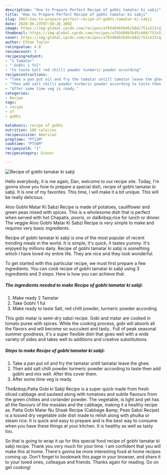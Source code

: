 ```yaml
---
description: "How to Prepare Perfect Recipe of gobhi tamatar ki sabji"
title: "How to Prepare Perfect Recipe of gobhi tamatar ki sabji"
slug: 2667-how-to-prepare-perfect-recipe-of-gobhi-tamatar-ki-sabji
date: 2020-06-23T07:50:26.309Z
image: https://img-global.cpcdn.com/recipes/a793d04b5b45cb8d/751x532cq70/recipe-of-gobhi-tamatar-ki-sabji-recipe-main-photo.jpg
thumbnail: https://img-global.cpcdn.com/recipes/a793d04b5b45cb8d/751x532cq70/recipe-of-gobhi-tamatar-ki-sabji-recipe-main-photo.jpg
cover: https://img-global.cpcdn.com/recipes/a793d04b5b45cb8d/751x532cq70/recipe-of-gobhi-tamatar-ki-sabji-recipe-main-photo.jpg
author: Ethan Taylor
ratingvalue: 4.8
reviewcount: 3
recipeingredient:
- "2 Tamatar"
- " Gobhi 1 ful"
- "to taste Salt red chilli powder turmeric powder according"
recipeinstructions:
- "Take a pan put oil and fry the tamatar untill tamatar leave the ghee."
- "Then add salt chilli powder turmeric powder according to taste then add gobhi and mix well. After this cover them."
- "After some time veg is ready."
categories:
- Recipe
tags:
- recipe
- of
- gobhi

katakunci: recipe of gobhi 
nutrition: 109 calories
recipecuisine: American
preptime: "PT13M"
cooktime: "PT56M"
recipeyield: "1"
recipecategory: Dinner

---
```



![Recipe of gobhi tamatar ki sabji](https://img-global.cpcdn.com/recipes/a793d04b5b45cb8d/751x532cq70/recipe-of-gobhi-tamatar-ki-sabji-recipe-main-photo.jpg)

Hello everybody, it is me again, Dan, welcome to our recipe site. Today, I'm gonna show you how to prepare a special dish, recipe of gobhi tamatar ki sabji. It is one of my favorites. This time, I will make it a bit unique. This will be really delicious.

Aloo Gobhi Matar Ki Sabzi Recipe is made of potatoes, cauliflower and green peas mixed with spices. This is a wholesome dish that is perfect when served with hot Chapatis, pooris, or dal&amp;nbsp;rice for lunch or dinner. The veggie Aloo Gobhi Matar Ki Sabzi Recipe is very simple to make and requires very basic ingredients.

Recipe of gobhi tamatar ki sabji is one of the most popular of recent trending meals in the world. It is simple, it's quick, it tastes yummy. It's enjoyed by millions daily. Recipe of gobhi tamatar ki sabji is something which I have loved my entire life. They are nice and they look wonderful.


To get started with this particular recipe, we must first prepare a few ingredients. You can cook recipe of gobhi tamatar ki sabji using 3 ingredients and 3 steps. Here is how you can achieve that.

<!--inarticleads1-->

##### The ingredients needed to make Recipe of gobhi tamatar ki sabji:

1. Make ready 2 Tamatar
1. Take  Gobhi 1 ful
1. Make ready to taste Salt, red chilli powder, turmeric powder according


This gobi matar is semi-dry sabzi recipe. Gobi and matar are cooked in tomato puree with spices. While the cooking process, gobi will absorb all the flavors and will become so succulent and tasty.. Full of peak seasonal summer goodness, it&#39;s a super flexible dish that goes well with a wide variety of sides and takes well to additions and creative substitutions. 

<!--inarticleads2-->

##### Steps to make Recipe of gobhi tamatar ki sabji:

1. Take a pan put oil and fry the tamatar untill tamatar leave the ghee.
1. Then add salt chilli powder turmeric powder according to taste then add gobhi and mix well. After this cover them.
1. After some time veg is ready.


The&amp;nbsp;Patta Gobi ki Sabji Recipe is a super quick made from fresh sliced cabbage and sauteed along with tomatoes and subtle flavours from the green chillies and coriander powder. The vegetable, is light and yet has all the flavours of the masalas and the cabbage, making it a healthy recipe as. Patta Gobi Matar Nu Shaak Recipe (Cabbage &amp;amp; Peas Sabzi Recipe) is a tossed dry vegetable side dish made to relish along with phulka or steam rice. It is quick and easy to prepare and is the best way to consume when you have these things at your kitchen. It is healthy as well as tasty too. 

So that is going to wrap it up for this special food recipe of gobhi tamatar ki sabji recipe. Thank you very much for your time. I am confident that you will make this at home. There's gonna be more interesting food at home recipes coming up. Don't forget to bookmark this page in your browser, and share it to your loved ones, colleague and friends. Thanks again for reading. Go on get cooking!
